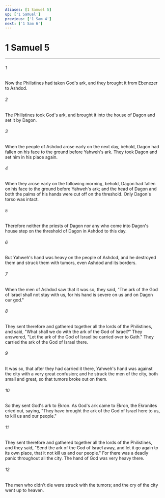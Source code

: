 ```yaml
---
Aliases: [1 Samuel 5]
up: ['1 Samuel']
previous: ['1 Sam 4']
next: ['1 Sam 6']
---
```

# 1 Samuel 5
***





###### 1 

Now the Philistines had taken God's ark, and they brought it from Ebenezer to Ashdod. 



###### 2 

The Philistines took God's ark, and brought it into the house of Dagon and set it by Dagon. 



###### 3 

When the people of Ashdod arose early on the next day, behold, Dagon had fallen on his face to the ground before Yahweh's ark. They took Dagon and set him in his place again. 



###### 4 

When they arose early on the following morning, behold, Dagon had fallen on his face to the ground before Yahweh's ark; and the head of Dagon and both the palms of his hands were cut off on the threshold. Only Dagon's torso was intact. 



###### 5 

Therefore neither the priests of Dagon nor any who come into Dagon's house step on the threshold of Dagon in Ashdod to this day. 



###### 6 

But Yahweh's hand was heavy on the people of Ashdod, and he destroyed them and struck them with tumors, even Ashdod and its borders. 



###### 7 

When the men of Ashdod saw that it was so, they said, "The ark of the God of Israel shall not stay with us, for his hand is severe on us and on Dagon our god." 



###### 8 

They sent therefore and gathered together all the lords of the Philistines, and said, "What shall we do with the ark of the God of Israel?" They answered, "Let the ark of the God of Israel be carried over to Gath." They carried the ark of the God of Israel there. 



###### 9 

It was so, that after they had carried it there, Yahweh's hand was against the city with a very great confusion; and he struck the men of the city, both small and great, so that tumors broke out on them. 



###### 10 

So they sent God's ark to Ekron. As God's ark came to Ekron, the Ekronites cried out, saying, "They have brought the ark of the God of Israel here to us, to kill us and our people." 



###### 11 

They sent therefore and gathered together all the lords of the Philistines, and they said, "Send the ark of the God of Israel away, and let it go again to its own place, that it not kill us and our people." For there was a deadly panic throughout all the city. The hand of God was very heavy there. 



###### 12 

The men who didn't die were struck with the tumors; and the cry of the city went up to heaven.

